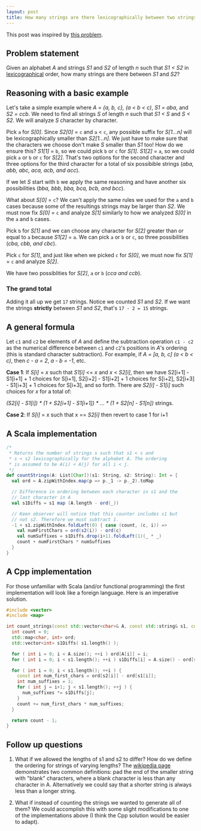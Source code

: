 ```yaml
---
layout: post
title: How many strings are there lexicographically between two strings?
---
```


This post was inspired by [this
problem](https://leetcode.com/problems/find-all-good-strings/).

## Problem statement
Given an alphabet _A_ and strings _S1_ and _S2_ of length _n_ such that _S1 < S2_
in [lexicographical](https://en.wikipedia.org/wiki/Lexicographical_order) order,
how many strings are there between _S1_ and _S2_?

## Reasoning with a basic example
Let's take a simple example where _A = {a, b, c}, (a < b < c)_,
_S1 = aba_, and _S2 = ccb_. We need to find all strings _S_ of
length _n_ such that _S1 < S_ and _S < S2_. We will analyze _S_ character by
character.

Pick `a` for _S[0]_. Since _S2[0]_ = `c` and `a` < `c`, any possible
suffix for _S[1...n]_ will be lexicographically smaller than _S2[1...n]_.
We just have to make sure that the characters we choose don't make _S_ smaller
than _S1_ too! How do we ensure this? _S1[1]_ = `b`, so we could pick `b` or `c`
for _S[1]_. _S1[2]_ = `a`, so we could pick `a` or `b` or `c` for _S[2]_. That's
two options for the second character and three options for the third character
for a total of six possibible strings (_aba, abb, abc, aca, acb, and acc_).

If we let _S_ start with `b` we apply the same reasoning and have another
six possibilities (_bba, bbb, bba, bca, bcb, and bcc_).

What about _S[0]_ = `c`? We can't apply the same rules we used for the `a` and `b` cases
because some of the resultings strings may be larger
than _S2_. We must now fix _S[0]_ = `c` and analyze _S[1]_ similarly to how we
analyzed _S[0]_ in the `a` and `b` cases.

Pick `b` for _S[1]_ and we can choose any character for _S[2]_ greater than or equal
to `a` because _S1[2]_ = `a`. We can pick `a` or `b` or `c`, so three
possibilities (_cba, cbb, and cbc_).

Pick `c` for _S[1]_, and just like when we picked `c` for _S[0]_, we must now
fix _S[1]_ = `c` and analyze _S[2]_.

We have two possiblities for _S[2]_, `a` or `b` (_cca and ccb_).

### The grand total
Adding it all up we get `17` strings. Notice we counted
_S1_ and _S2_. If we want the strings **strictly** between _S1_ and _S2_,
that's `17 - 2 = 15` strings.

## A general formula
Let `c1` and `c2` be elements of _A_ and define the subtraction operation
`c1 - c2` as the numerical difference between `c1` and `c2`'s positions in _A_'s
ordering (this is standard character subtraction). For example, if 
_A = [a, b, c] (a < b < c)_, then _c - a = 2_, _a - b = -1_, etc.

**Case 1**: If _S[i]_ = _x_ such that _S1[i]_ <= _x_ and _x_ < _S2[i]_, then we have
S2[i+1] - S1[i+1] + 1 choices for S[i+1], S2[i+2] - S1[i+2] + 1 choices for S[i+2],
S2[i+3] - S1[i+3] + 1 choices for S[i+3], and so forth. There are _S2[i]_ - _S1[i]_ such
choices for _x_ for a total of:

_(S2[i] - S1[i]) * (1 + S2[i+1] - S1[i+1]) * ... * (1 + S2[n] - S1[n])_ strings.

**Case 2**: If _S[i]_ = _x_ such that x == _S2[i]_ then revert to case 1 for i+1

## A Scala implementation
```scala
/*
 * Returns the number of strings s such that s1 < s and
 * s < s2 lexicographically for the alphabet A. The ordering
 * is assumed to be A(i) < A(j) for all i < j.
 */
def countStrings(A: List[Char])(s1: String, s2: String): Int = {
  val ord = A.zipWithIndex.map(p => p._1 -> p._2).toMap

  // Difference in ordering between each character in s1 and the
  // last character in A
  val s1Diffs = s1 map (A.length - ord(_))

  // Keen observer will notice that this counter includes s1 but
  // not s2. Therefore we must subtract 1.
  -1 + s1.zipWithIndex.foldLeft(0) { case (count, (c, i)) =>
    val numFirstChars = ord(s2(i)) - ord(c)
    val numSuffixes = s1Diffs.drop(i+1).foldLeft(1)(_ * _)
    count + numFirstChars * numSuffixes
  }
}
```

## A Cpp implementation
For those unfamiliar with Scala (and/or functional programming) the first
implementation will look like a foreign language. Here is an imperative
solution.
```cpp
#include <vector>
#include <map>

int count_strings(const std::vector<char>& A, const std::string& s1, const std::string& s2) {
  int count = 0;
  std::map<char, int> ord;
  std::vector<int> s1Diffs( s1.length() );

  for ( int i = 0; i < A.size(); ++i ) ord[A[i]] = i;
  for ( int i = 0; i < s1.length(); ++i ) s1Diffs[i] = A.size() - ord[s1[i]];

  for ( int i = 0; i < s1.length(); ++i ) {
    const int num_first_chars = ord[s2[i]] - ord[s1[i]];
    int num_suffixes = 1;
    for ( int j = i+1; j < s1.length(); ++j ) {
      num_suffixes *= s1Diffs[j];
    }
    count += num_first_chars * num_suffixes;
  }

  return count - 1;
}
```

## Follow up questions

1. What if we allowed the lengths of s1 and s2 to differ? How do we define the
   ordering for strings of varying lengths? The [wikipedia
   page](https://en.wikipedia.org/wiki/Lexicographical_order) demonstrates two
   common definitions: pad the end of the smaller string with "blank"
   characters, where a blank character is less than any character in A.
   Alternatively we could say that a shorter string is always less than a longer
   string.

2. What if instead of counting the strings we wanted to generate all of them? We
   could accomplish this with some slight modifications to one of the
   implementations above (I think the Cpp solution would be easier to adapt).
